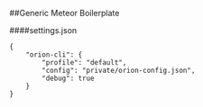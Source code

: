 ##Generic Meteor Boilerplate

####settings.json

```
{
    "orion-cli": {
        "profile": "default",
        "config": "private/orion-config.json",
        "debug": true
    }
}
```
